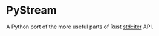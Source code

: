 # PyStream
A Python port of the more useful parts of Rust [std::iter](https://doc.rust-lang.org/std/iter/index.html#structs) API.

